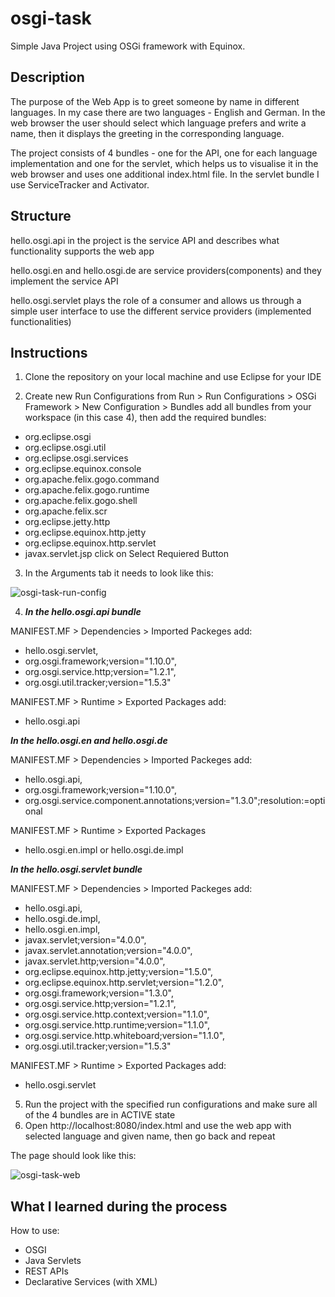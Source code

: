 # osgi-task
Simple Java Project using OSGi framework with Equinox.
## Description
The purpose of the Web App is to greet someone by name in different languages. In my case there are two languages - English and German. 
In the web browser the user should select which language prefers and write a name, then it displays the greeting in the corresponding language.

The project consists of 4 bundles - one for the API, one for each language implementation and one for the servlet, which helps us to visualise it in the web browser and uses one additional index.html file.
In the servlet bundle I use ServiceTracker and Activator. 

## Structure

hello.osgi.api in the project is the service API and describes what functionality supports the web app

hello.osgi.en and hello.osgi.de are service providers(components) and they implement the service API 

hello.osgi.servlet plays the role of a consumer and allows us through a simple user interface to use the different service providers (implemented functionalities) 

## Instructions
1. Clone the repository on your local machine and use Eclipse for your IDE

2. Create new Run Configurations from Run > Run Configurations > OSGi Framework > New Configuration > Bundles add all bundles from your workspace (in this case 4),
then add the required bundles:
- org.eclipse.osgi
- org.eclipse.osgi.util
- org.eclipse.osgi.services
- org.eclipse.equinox.console
- org.apache.felix.gogo.command
- org.apache.felix.gogo.runtime
- org.apache.felix.gogo.shell
- org.apache.felix.scr
- org.eclipse.jetty.http
- org.eclipse.equinox.http.jetty
- org.eclipse.equinox.http.servlet
- javax.servlet.jsp
click on Select Requiered Button 

3. In the Arguments tab it needs to look like this:

![osgi-task-run-config](https://media.github.softwareag.com/user/2541/files/d5b6b76f-e481-4929-9ef1-f58e26ad9168)

4. ***In the hello.osgi.api bundle***  

MANIFEST.MF > Dependencies > Imported Packeges 
add:
- hello.osgi.servlet,
- org.osgi.framework;version="1.10.0",
- org.osgi.service.http;version="1.2.1",
- org.osgi.util.tracker;version="1.5.3"

MANIFEST.MF > Runtime > Exported Packages 
add:
- hello.osgi.api

***In the hello.osgi.en and hello.osgi.de***

MANIFEST.MF > Dependencies > Imported Packeges 
add:
- hello.osgi.api,
- org.osgi.framework;version="1.10.0",
- org.osgi.service.component.annotations;version="1.3.0";resolution:=optional

MANIFEST.MF > Runtime > Exported Packages 
- hello.osgi.en.impl or hello.osgi.de.impl

***In the hello.osgi.servlet bundle***

MANIFEST.MF > Dependencies > Imported Packeges 
add:
- hello.osgi.api,
- hello.osgi.de.impl,
- hello.osgi.en.impl,
- javax.servlet;version="4.0.0",
- javax.servlet.annotation;version="4.0.0",
- javax.servlet.http;version="4.0.0",
- org.eclipse.equinox.http.jetty;version="1.5.0",
- org.eclipse.equinox.http.servlet;version="1.2.0",
- org.osgi.framework;version="1.3.0",
- org.osgi.service.http;version="1.2.1",
- org.osgi.service.http.context;version="1.1.0",
- org.osgi.service.http.runtime;version="1.1.0",
- org.osgi.service.http.whiteboard;version="1.1.0",
- org.osgi.util.tracker;version="1.5.3"

MANIFEST.MF > Runtime > Exported Packages 
add:
- hello.osgi.servlet

5. Run the project with the specified run configurations and make sure all of the 4 bundles are in ACTIVE state
6. Open http://localhost:8080/index.html and use the web app with selected language and given name, then go back and repeat

The page should look like this:

![osgi-task-web](https://media.github.softwareag.com/user/2541/files/86fffec8-829f-42e5-8ba3-6c2300123c0d)

## What I learned during the process
How to use:
- OSGI
- Java Servlets
- REST APIs
- Declarative Services (with XML)
